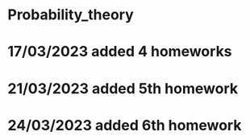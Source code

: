 # Probability_theory
# 17/03/2023 added 4 homeworks
# 21/03/2023 added 5th homework
# 24/03/2023 added 6th homework

